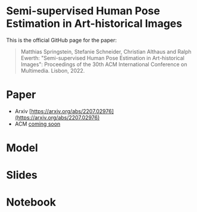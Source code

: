 # Semi-supervised Human Pose Estimation in Art-historical Images
This is the official GitHub page for the paper:

> Matthias Springstein, Stefanie Schneider, Christian Althaus and Ralph Ewerth: "Semi-supervised Human Pose Estimation in Art-historical Images": Proceedings of the 30th ACM International Conference on Multimedia. Lisbon, 2022.

# Paper 

- Arxiv [https://arxiv.org/abs/2207.02976](https://arxiv.org/abs/2207.02976)
- ACM [coming soon]()

# Model 

# Slides

# Notebook
